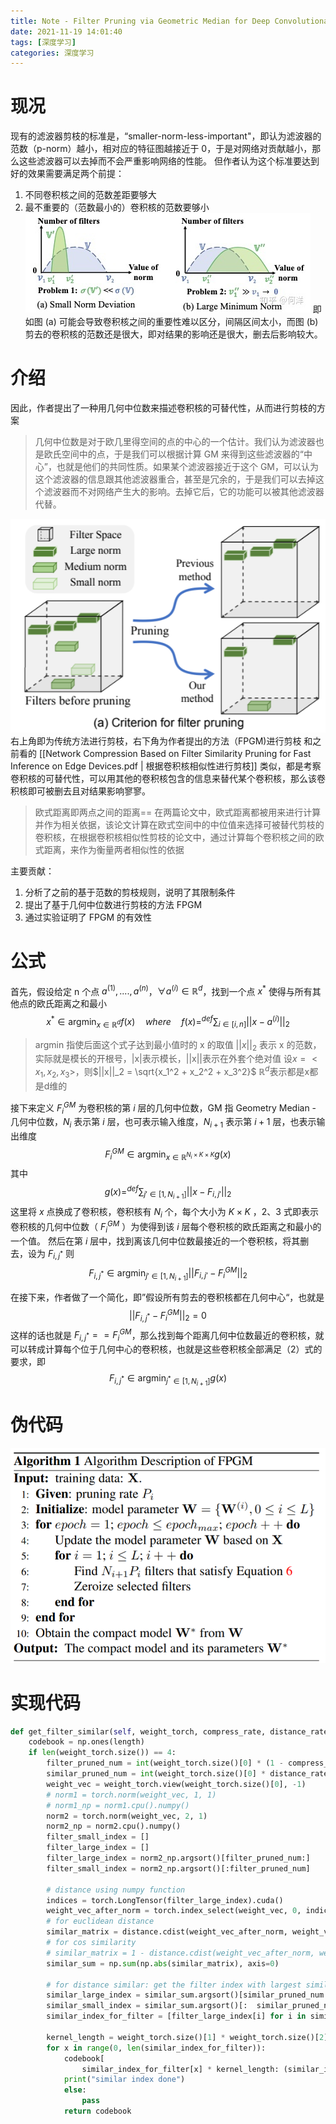 ```yaml
---
title: Note - Filter Pruning via Geometric Median for Deep Convolutional Neural Networks Acceleration
date: 2021-11-19 14:01:40
tags: [深度学习]
categories: 深度学习
---
```

# 现况
现有的滤波器剪枝的标准是，“smaller-norm-less-important"，即认为滤波器的范数（p-norm）越小，相对应的特征图越接近于 0，于是对网络对贡献越小，那么这些滤波器可以去掉而不会严重影响网络的性能。
但作者认为这个标准要达到好的效果需要满足两个前提：

1. 不同卷积核之间的范数差距要够大
2. 最不重要的（范数最小的）卷积核的范数要够小
![](/img/论文笔记/Pasted_image_20211118154042.png)
即如图 (a) 可能会导致卷积核之间的重要性难以区分，间隔区间太小，而图 (b) 剪去的卷积核的范数还是很大，即对结果的影响还是很大，删去后影响较大。

# 介绍
因此，作者提出了一种用几何中位数来描述卷积核的可替代性，从而进行剪枝的方案
> 几何中位数是对于欧几里得空间的点的中心的一个估计。我们认为滤波器也是欧氏空间中的点，于是我们可以根据计算 GM 来得到这些滤波器的“中心”，也就是他们的共同性质。如果某个滤波器接近于这个 GM，可以认为这个滤波器的信息跟其他滤波器重合，甚至是冗余的，于是我们可以去掉这个滤波器而不对网络产生大的影响。去掉它后，它的功能可以被其他滤波器代替。

![](/img/论文笔记/Pasted_image_20211118154512.png)
右上角即为传统方法进行剪枝，右下角为作者提出的方法（FPGM)进行剪枝
和之前看的 [[Network Compression Based on Filter Similarity Pruning for Fast Inference on Edge Devices.pdf | 根据卷积核相似性进行剪枝]] 类似，都是考察卷积核的可替代性，可以用其他的卷积核包含的信息来替代某个卷积核，那么该卷积核即可被删去且对结果影响寥寥。

>欧式距离即两点之间的距离==
在两篇论文中，欧式距离都被用来进行计算并作为相关依据，该论文计算在欧式空间中的中位值来选择可被替代剪枝的卷积核，在根据卷积核相似性剪枝的论文中，通过计算每个卷积核之间的欧式距离，来作为衡量两者相似性的依据

主要贡献：
1. 分析了之前的基于范数的剪枝规则，说明了其限制条件
2. 提出了基于几何中位数进行剪枝的方法 FPGM
3. 通过实验证明了 FPGM 的有效性


# 公式
首先，假设给定 n 个点 $a^{(1)},....,a^{(n)}$，$\forall a^{(i)} \in \mathbb{R}^d$，找到一个点 $x^*$ 使得与所有其他点的欧氏距离之和最小$$x^* \in \mathop{argmin}_{x \in \mathbb{R}^d}f(x)\quad where\quad f(x) \mathop=^{def} \sum_{i \in [i,n]} ||x-a^{(i)}||_2 \tag{1}$$

> argmin 指使后面这个式子达到最小值时的 x 的取值
$||x||_2$ 表示 x 的范数，实际就是模长的开根号，|x|表示模长，||x||表示在外套个绝对值
设$x=<x_1,x_2,x_3>$，则$||x||_2 = \sqrt{x_1^2 + x_2^2 + x_3^2}$
$\mathbb{R}^d$表示都是x都是d维的

接下来定义 $F_i^{GM}$ 为卷积核的第 $i$ 层的几何中位数，GM 指 Geometry Median - 几何中位数，$N_i$ 表示第 $i$ 层，也可表示输入维度，$N_{i+1}$ 表示第 $i+1$ 层，也表示输出维度
$$F_i^{GM}\in\mathop{argmin}_{x \in\mathbb{R}^{N_i \times K \times K}}g(x) \tag{2}$$
其中
$$g(x)\mathop{=}^{def}\sum_{j'\in[1,N_{i+1}]}||x-F_{i,j'}||_2 \tag{3}$$
这里将 $x$ 点换成了卷积核，卷积核有 $N_i$ 个，每个大小为 $K \times K$ ，2、3 式即表示卷积核的几何中位数（ $F_i^{GM}$ ）为使得到该 $i$ 层每个卷积核的欧氏距离之和最小的一个值。
然后在第 $i$ 层中，找到离该几何中位数最接近的一个卷积核，将其删去，设为 $F_{i,j^*}$ 则
$$F_{i,j^*}\in\mathop{argmin}_{j'\in[1,N_{i+1}]}||F_{i,j'}-F_i^{GM}||_2 \tag{4}$$

在接下来，作者做了一个简化，即”假设所有剪去的卷积核都在几何中心“，也就是
$$||F_{i,j^*}-F_i^{GM}||_2 = 0 \tag{5}$$
这样的话也就是 $F_{i,j^*}==F_i^{GM}$，那么找到每个距离几何中位数最近的卷积核，就可以转成计算每个位于几何中心的卷积核，也就是这些卷积核全部满足（2）式的要求，即$$F_{i,j^*}\in\mathop{argmin}_{j^*\in[1,N_{i+1}]}g(x) \tag{6}$$


# 伪代码
![](/img/论文笔记/Pasted_image_20211118172210.png)

# 实现代码
```python
def get_filter_similar(self, weight_torch, compress_rate, distance_rate, length):
    codebook = np.ones(length)
    if len(weight_torch.size()) == 4:
        filter_pruned_num = int(weight_torch.size()[0] * (1 - compress_rate))
        similar_pruned_num = int(weight_torch.size()[0] * distance_rate)
        weight_vec = weight_torch.view(weight_torch.size()[0], -1)
        # norm1 = torch.norm(weight_vec, 1, 1)
        # norm1_np = norm1.cpu().numpy()
        norm2 = torch.norm(weight_vec, 2, 1)
        norm2_np = norm2.cpu().numpy()
        filter_small_index = []
        filter_large_index = []
        filter_large_index = norm2_np.argsort()[filter_pruned_num:]
        filter_small_index = norm2_np.argsort()[:filter_pruned_num]

        # distance using numpy function
        indices = torch.LongTensor(filter_large_index).cuda()
        weight_vec_after_norm = torch.index_select(weight_vec, 0, indices).cpu().numpy()
        # for euclidean distance
        similar_matrix = distance.cdist(weight_vec_after_norm, weight_vec_after_norm, 'euclidean')
        # for cos similarity
        # similar_matrix = 1 - distance.cdist(weight_vec_after_norm, weight_vec_after_norm, 'cosine')
        similar_sum = np.sum(np.abs(similar_matrix), axis=0)

        # for distance similar: get the filter index with largest similarity == small distance
        similar_large_index = similar_sum.argsort()[similar_pruned_num:]
        similar_small_index = similar_sum.argsort()[:  similar_pruned_num]
        similar_index_for_filter = [filter_large_index[i] for i in similar_small_index]

        kernel_length = weight_torch.size()[1] * weight_torch.size()[2] * weight_torch.size()[3]
        for x in range(0, len(similar_index_for_filter)):
            codebook[
                similar_index_for_filter[x] * kernel_length: (similar_index_for_filter[x] + 1) * kernel_length] = 0
            print("similar index done")
            else:
                pass
            return codebook
```